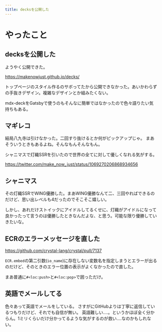 ```yaml
---
title: decksを公開した
---
```


# やったこと

## decksを公開した

ようやく公開できた。

https://makenowjust.github.io/decks/

トップページのスタイル作るのサボってたから公開できなかった。あいかわらずの手抜きデザイン。複雑なデザインとか組みたくない。

mdx-deckをGatsbyで使うのもそんなに簡単ではなかったので色々語りたい気持ちもある。

## マギレコ

結局八九寺は引けなかった。二回すり抜けるとか何がピックアップじゃ。
まあそういうときもあるよね。そんなもんそんなもん。

シャニマスで灯織SSRを引いたので世界の全てに対して優しくなれる気がする。

<https://twitter.com/make_now_just/status/1069270206868934656>

## シャニマス

その灯織SSRでWING優勝した。まあWING優勝なんて二、三回やればできるのだけど、思い出レベルも4だったのでそこそこ嬉しい。

しかし、あれだけストイックにアイドルしてるくせに、灯織がアイドルになって良かったって言うのは優勝したときなんだよな、と思う。可能な限り優勝していきたいな。

## ECRのエラーメッセージを直した

https://github.com/crystal-lang/crystal/pull/7137

`ECR.embed`の第二引数(`io_name`)に存在しない変数名を指定しまうとエラーが出るのだけど、そのときのエラー位置の表示がよくなかったので直した。

まあ普通に`#<loc:push>`と`#<loc:pop>`で囲っただけ。

## 英語でメールしてる

色々あって英語でメールをしている。
さすがにGitHubよりは丁寧に返信しているつもりだけど、それでも自信が無い。
英語難しい‥‥。というかほぼ全く分からん。1ミリくらいだけ分かってるような気がするのが救い‥‥なのかもしれない。
